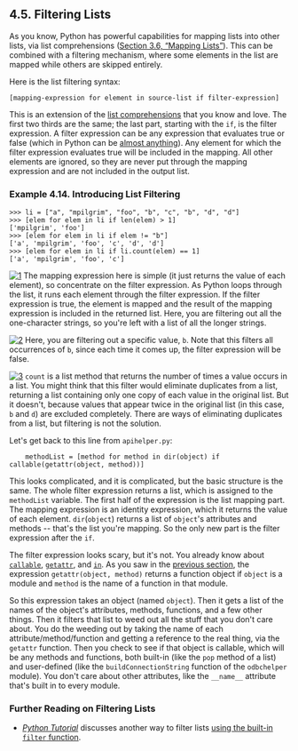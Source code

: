 

4.5. Filtering Lists
--------------------

As you know, Python has powerful capabilities for mapping lists into
other lists, via list comprehensions ([Section 3.6, “Mapping
Lists”](../native_data_types/mapping_lists.html "3.6. Mapping Lists")).
This can be combined with a filtering mechanism, where some elements in
the list are mapped while others are skipped entirely.

Here is the list filtering syntax:

    [mapping-expression for element in source-list if filter-expression]

This is an extension of the [list
comprehensions](../native_data_types/mapping_lists.html "3.6. Mapping Lists")
that you know and love. The first two thirds are the same; the last
part, starting with the `if`, is the filter expression. A filter
expression can be any expression that evaluates true or false (which in
Python can be [almost
anything](../native_data_types/lists.html#tip.boolean)). Any element for
which the filter expression evaluates true will be included in the
mapping. All other elements are ignored, so they are never put through
the mapping expression and are not included in the output list.

### Example 4.14. Introducing List Filtering

    >>> li = ["a", "mpilgrim", "foo", "b", "c", "b", "d", "d"]
    >>> [elem for elem in li if len(elem) > 1]       
    ['mpilgrim', 'foo']
    >>> [elem for elem in li if elem != "b"]         
    ['a', 'mpilgrim', 'foo', 'c', 'd', 'd']
    >>> [elem for elem in li if li.count(elem) == 1] 
    ['a', 'mpilgrim', 'foo', 'c']



[![1](../images/callouts/1.png)](#apihelper.filter.1.1) The mapping expression here is simple (it just returns the value of each element), so concentrate on the filter expression. As Python loops through the list, it runs each element through the filter expression. If the filter expression is true, the element is mapped and the result of the mapping expression is included in the returned list. Here, you are filtering out all the one-character strings, so you're left with a list of all the longer strings. 

[![2](../images/callouts/2.png)](#apihelper.filter.1.2) Here, you are filtering out a specific value, `b`. Note that this filters all occurrences of `b`, since each time it comes up, the filter expression will be false. 

[![3](../images/callouts/3.png)](#apihelper.filter.1.3) `count` is a list method that returns the number of times a value occurs in a list. You might think that this filter would eliminate duplicates from a list, returning a list containing only one copy of each value in the original list. But it doesn't, because values that appear twice in the original list (in this case, `b` and `d`) are excluded completely. There are ways of eliminating duplicates from a list, but filtering is not the solution. 

Let's get back to this line from `apihelper.py`:

        methodList = [method for method in dir(object) if callable(getattr(object, method))]

This looks complicated, and it is complicated, but the basic structure
is the same. The whole filter expression returns a list, which is
assigned to the `methodList` variable. The first half of the expression
is the list mapping part. The mapping expression is an identity
expression, which it returns the value of each element. `dir`(`object`)
returns a list of `object`'s attributes and methods -- that's the list
you're mapping. So the only new part is the filter expression after the
`if`.

The filter expression looks scary, but it's not. You already know about
[`callable`](built_in_functions.html#apihelper.builtin.callable "Example 4.8. Introducing callable"),
[`getattr`](getattr.html#apihelper.getattr.intro "Example 4.10. Introducing getattr"),
and
[`in`](../native_data_types/tuples.html#odbchelper.tuplemethods "Example 3.16. Tuples Have No Methods").
As you saw in the [previous
section](getattr.html "4.4. Getting Object References With getattr"),
the expression `getattr(object, method)` returns a function object if
`object` is a module and `method` is the name of a function in that
module.

So this expression takes an object (named `object`). Then it gets a list
of the names of the object's attributes, methods, functions, and a few
other things. Then it filters that list to weed out all the stuff that
you don't care about. You do the weeding out by taking the name of each
attribute/method/function and getting a reference to the real thing, via
the `getattr` function. Then you check to see if that object is
callable, which will be any methods and functions, both built-in (like
the `pop` method of a list) and user-defined (like the
`buildConnectionString` function of the `odbchelper` module). You don't
care about other attributes, like the `__name__` attribute that's built
in to every module.

### Further Reading on Filtering Lists

-   [*Python Tutorial*](https://docs.python.org/2/tutorial/)
    discusses another way to filter lists [using the built-in `filter`
    function](https://docs.python.org/2/tutorial/datastructures.html#functional-programming-tools).

  

